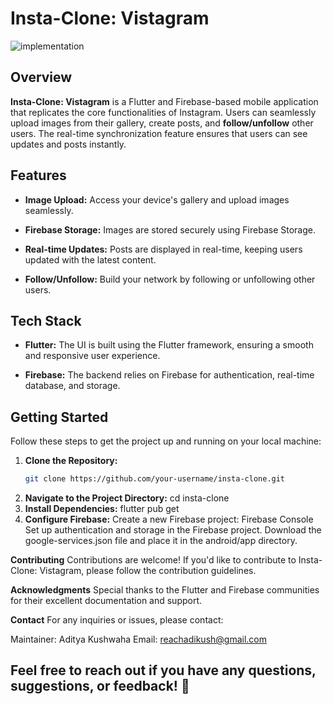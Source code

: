 # Insta-Clone: Vistagram
![implementation](https://github.com/masteradios/insta-clone/assets/110710412/b799bdde-b3fd-4556-84f2-3516cbb92c80)
## Overview

**Insta-Clone: Vistagram** is a Flutter and Firebase-based mobile application that replicates the core functionalities of Instagram. Users can seamlessly upload images from their gallery, create posts, and **follow/unfollow** other users. The real-time synchronization feature ensures that users can see updates and posts instantly.

## Features

- **Image Upload:** Access your device's gallery and upload images seamlessly.

- **Firebase Storage:** Images are stored securely using Firebase Storage.

- **Real-time Updates:** Posts are displayed in real-time, keeping users updated with the latest content.

- **Follow/Unfollow:** Build your network by following or unfollowing other users.

## Tech Stack

- **Flutter:** The UI is built using the Flutter framework, ensuring a smooth and responsive user experience.

- **Firebase:** The backend relies on Firebase for authentication, real-time database, and storage.

## Getting Started

Follow these steps to get the project up and running on your local machine:

1. **Clone the Repository:**
   ```bash
   git clone https://github.com/your-username/insta-clone.git
2. **Navigate to the Project Directory:**
   cd insta-clone
3. **Install Dependencies:**
   flutter pub get
4. **Configure Firebase:**
  Create a new Firebase project: Firebase Console
  Set up authentication and storage in the Firebase project.
  Download the google-services.json file and place it in the android/app directory.

**Contributing**
Contributions are welcome! If you'd like to contribute to Insta-Clone: Vistagram, please follow the contribution guidelines.

**Acknowledgments**
Special thanks to the Flutter and Firebase communities for their excellent documentation and support.

**Contact**
For any inquiries or issues, please contact:

Maintainer: Aditya Kushwaha
Email: reachadikush@gmail.com
## Feel free to reach out if you have any questions, suggestions, or feedback! 🚀

